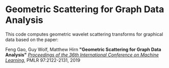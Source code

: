 # Geometric Scattering for Graph Data Analysis

This code computes geometric wavelet scattering transforms for graphical data based on the paper:

Feng Gao, Guy Wolf, Matthew Hirn
**"Geometric Scattering for Graph Data Analysis"**
[*Proceedings of the 36th International Conference on Machine Learning*](http://proceedings.mlr.press/v97/gao19e.html), PMLR 97:2122-2131, 2019
